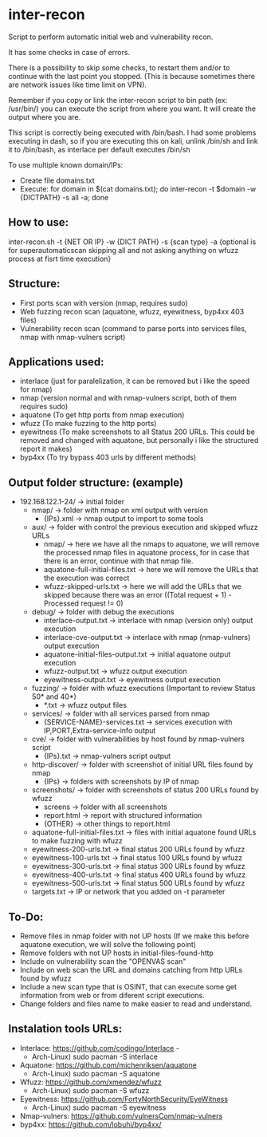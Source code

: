 # inter-recon
Script to perform automatic initial web and vulnerability recon.

It has some checks in case of errors.

There is a possibility to skip some checks, to restart them and/or to continue with the last point you stopped. (This is because sometimes there are network issues like time limit on VPN).

Remember if you copy or link the inter-recon script to bin path (ex: /usr/bin/) you can execute the script from where you want. It will create the output where you are.

This script is correctly being executed with /bin/bash. I had some problems executing in dash, so if you are executing this on kali, unlink /bin/sh and link it to /bin/bash, as interlace per default executes /bin/sh

To use multiple known domain/IPs:
- Create file domains.txt
- Execute: for domain in $(cat domains.txt); do inter-recon -t $domain -w {DICTPATH} -s all -a; done

## How to use:
  inter-recon.sh -t {NET OR IP} -w {DICT PATH} -s {scan type} -a {optional is for superautomaticscan skipping all and not asking anything on wfuzz process at fisrt time execution}

## Structure:
  - First ports scan with version (nmap, requires sudo)
  - Web fuzzing recon scan (aquatone, wfuzz, eyewitness, byp4xx 403 files)
  - Vulnerability recon scan (command to parse ports into services files, nmap with nmap-vulners script)

## Applications used:
  - interlace (just for paralelization, it can be removed but i like the speed for nmap)
  - nmap (version normal and with nmap-vulners script, both of them requires sudo)
  - aquatone (To get http ports from nmap execution)
  - wfuzz (To make fuzzing to the http ports)
  - eyewitness (To make screenshots to all Status 200 URLs. This could be removed and changed with aquatone, but personally i like the structured report it makes)
  - byp4xx (To try bypass 403 urls by different methods)
  
## Output folder structure: (example)
  - 192.168.122.1-24/ -> initial folder
    - nmap/ -> folder with nmap on xml output with version
      - {IPs}.xml -> nmap output to import to some tools
    - aux/ -> folder with control the previous execution and skipped wfuzz URLs
      - nmap/ -> here we have all the nmaps to aquatone, we will remove the processed nmap files in aquatone process, for in case that there is an error, continue with that nmap file.
      - aquatone-full-initial-files.txt -> here we will remove the URLs that the execution was correct
      - wfuzz-skipped-urls.txt -> here we will add the URLs that we skipped because there was an error ((Total request + 1) - Processed request != 0)
    - debug/ -> folder with debug the executions
      - interlace-output.txt -> interlace with nmap (version only) output execution
      - interlace-cve-output.txt -> interlace with nmap (nmap-vulners) output execution
      - aquatone-initial-files-output.txt -> initial aquatone output execution
      - wfuzz-output.txt -> wfuzz output execution
      - eyewitness-output.txt -> eyewitness output execution      
    - fuzzing/ -> folder with wfuzz executions (Important to review Status 50* and 40*)
      - *.txt -> wfuzz output files
    - services/ -> folder with all services parsed from nmap
      - {SERVICE-NAME}-services.txt -> services execution with IP,PORT,Extra-service-info output
    - cve/ -> folder with vulnerabilities by host found by nmap-vulners script
      - {IPs}.txt -> nmap-vulners script output
    - http-discover/ -> folder with screenshot of initial URL files found by nmap
      - {IPs} -> folders with screenshots by IP of nmap
    - screenshots/ -> folder with screenshots of status 200 URLs found by wfuzz
      - screens -> folder with all screenshots
      - report.html -> report with structured information
      - {OTHER} -> other things to report.html
    - aquatone-full-initial-files.txt -> files with initial aquatone found URLs to make fuzzing with wfuzz
    - eyewitness-200-urls.txt -> final status 200 URLs found by wfuzz
    - eyewitness-100-urls.txt -> final status 100 URLs found by wfuzz
    - eyewitness-300-urls.txt -> final status 300 URLs found by wfuzz
    - eyewitness-400-urls.txt -> final status 400 URLs found by wfuzz
    - eyewitness-500-urls.txt -> final status 500 URLs found by wfuzz 
    - targets.txt -> IP or network that you added on -t parameter
    
## To-Do:
  - Remove files in nmap folder with not UP hosts (If we make this before aquatone execution, we will solve the following point)
  - Remove folders with not UP hosts in initial-files-found-http
  - Include on vulnerability scan the "OPENVAS scan"
  - Include on web scan the URL and domains catching from http URLs found by wfuzz
  - Include a new scan type that is OSINT, that can execute some get information from web or from diferent script executions.
  - Change folders and files name to make easier to read and understand.
  
## Instalation tools URLs:
  - Interlace: https://github.com/codingo/Interlace - 
    - Arch-Linux) sudo pacman -S interlace
  - Aquatone: https://github.com/michenriksen/aquatone
    - Arch-Linux) sudo pacman -S aquatone
  - Wfuzz: https://github.com/xmendez/wfuzz
    - Arch-Linux) sudo pacman -S wfuzz
  - Eyewitness: https://github.com/FortyNorthSecurity/EyeWitness
    - Arch-Linux) sudo pacman -S eyewitness
  - Nmap-vulners: https://github.com/vulnersCom/nmap-vulners
  - byp4xx: https://github.com/lobuhi/byp4xx/	
